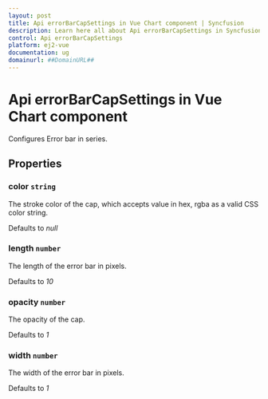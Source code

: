 ```yaml
---
layout: post
title: Api errorBarCapSettings in Vue Chart component | Syncfusion
description: Learn here all about Api errorBarCapSettings in Syncfusion Vue Chart component of Syncfusion Essential JS 2 and more.
control: Api errorBarCapSettings 
platform: ej2-vue
documentation: ug
domainurl: ##DomainURL##
---
```


# Api errorBarCapSettings in Vue Chart component

Configures Error bar in series.

## Properties

### color `string`

 The stroke color of the cap, which accepts value in hex, rgba as a valid CSS color string.

Defaults to *null*

### length `number`

The length of the error bar in pixels.

Defaults to *10*

### opacity `number`

The opacity of the cap.

Defaults to *1*

### width `number`

The width of the error bar in pixels.

Defaults to *1*
